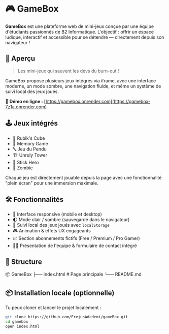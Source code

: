 # 🎮 GameBox

**GameBox** est une plateforme web de mini-jeux conçue par une équipe d'étudiants passionnés de B2 Informatique. L'objectif : offrir un espace ludique, interactif et accessible pour se détendre — directement depuis son navigateur !

## 🌟 Aperçu

> Les mini-jeux qui sauvent les devs du burn-out !

GameBox propose plusieurs jeux intégrés via iframe, avec une interface moderne, un mode sombre, une navigation fluide, et même un système de suivi local des jeux joués.

🔗 **Démo en ligne :** [https://gamebox.onrender.com](https://gamebox-7z1a.onrender.com)

## 🕹️ Jeux intégrés

- 🧠 Rubik's Cube
- 🧩 Memory Game
- 🔤 Jeu du Pendu
- 🏗️ Unruly Tower
- 🦵 Stick Hero
- 🧟 Zombie

Chaque jeu est directement jouable depuis la page avec une fonctionnalité "plein écran" pour une immersion maximale.

## 🛠️ Fonctionnalités

- 🎨 Interface responsive (mobile et desktop)
- 🌓 Mode clair / sombre (sauvegardé dans le navigateur)
- 💾 Suivi local des jeux joués avec `localStorage`
- 🎮 Animation & effets UX engageants
- 📈 Section abonnements fictifs (Free / Premium / Pro Gamer)
- 👨‍💻 Présentation de l'équipe & formulaire de contact intégré

## 📁 Structure
📦 GameBox
├── index.html # Page principale
└── README.md


## 📦 Installation locale (optionnelle)

Tu peux cloner et lancer le projet localement :

```bash
git clone https://github.com/FrejusAdedemi/gameBox.git
cd gamebox
open index.html

